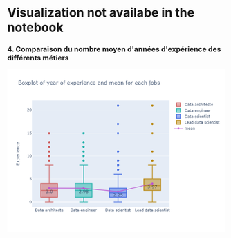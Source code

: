 # Visualization not availabe in the notebook

### 4. Comparaison du nombre moyen d'années d'expérience des différents métiers
![This is an image](/Graphs/Comparaison_exp.jpg)
